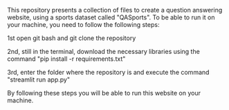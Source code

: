 This repository presents a collection of files to create a question answering website, using a sports dataset called "QASports". To be able to run it on your machine, you need to follow the following steps:

1st open git bash and git clone the repository

2nd, still in the terminal, download the necessary libraries using the command "pip install -r requirements.txt"

3rd, enter the folder where the repository is and execute the command "streamlit run app.py"

By following these steps you will be able to run this website on your machine.
